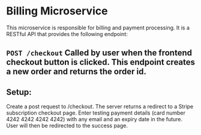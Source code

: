 # Billing Microservice
This microservice is responsible for billing and payment processing. It is a RESTful API that provides the following endpoint:

`POST /checkout`
Called by user when the frontend checkout button is clicked. This endpoint creates a new order and returns the order id.
---
## Setup:
Create a post request to /checkout. 
The server returns a redirect to a Stripe subscription checkout page. 
Enter testing payment details (card number 4242 4242 4242 4242) with any email and an expiry date in the future. 
User will then be redirected to the success page.
